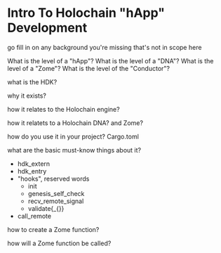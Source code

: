 
# Intro To Holochain "hApp" Development

go fill in on any background you're missing that's not in scope here

What is the level of a "hApp"?
What is the level of a "DNA"?
What is the level of a "Zome"?
What is the level of the "Conductor"?

what is the HDK? 

why it exists? 

how it relates to the Holochain engine?

how it relatets to a Holochain DNA? and Zome?

how do you use it in your project? Cargo.toml


what are the basic must-know things about it?
 - hdk_extern
 - hdk_entry
 - "hooks", reserved words
   - init
   - genesis_self_check
   - recv_remote_signal
   - validate{_{}}
 - call_remote

how to create a Zome function?

how will a Zome function be called?

